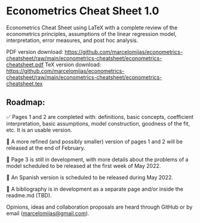 # Econometrics Cheat Sheet 1.0

Econometrics Cheat Sheet using LaTeX with a complete review of the econometrics principles, assumptions of the linear regression model, interpretation, error measures, and post hoc analysis.

PDF version download: https://github.com/marcelomijas/econometrics-cheatsheet/raw/main/econometrics-cheatsheet/econometrics-cheatsheet.pdf
TeX version download: https://github.com/marcelomijas/econometrics-cheatsheet/raw/main/econometrics-cheatsheet/econometrics-cheatsheet.tex

## Roadmap:

:white_check_mark: Pages 1 and 2 are completed with: definitions, basic concepts, coefficient interpretation, basic assumptions,  model construction, goodness of the fit, etc. It is an usable version.

:construction: A more refined (and possibly smaller) version of pages 1 and 2 will be released at the end of February.

:construction: Page 3 is still in development, with more details about the problems of a model scheduled to be released at the first week of May 2022.

:construction: An Spanish version is scheduled to be released during May 2022.

:construction: A bibliography is in development as a separate page and/or inside the readme.md (TBD). 

Opinions, ideas and collaboration proposals are heard through GitHub or by email (marcelomijas@gmail.com).
